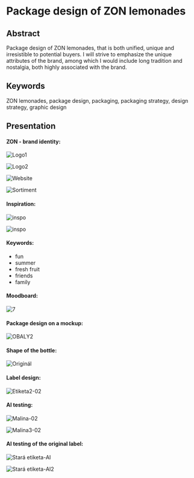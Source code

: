 # Package design of ZON lemonades 

## Abstract

Package design of ZON lemonades, that is both unified, unique and irresistible to potential buyers. I will strive to emphasize the unique attributes of the brand, among which I would include long tradition and nostalgia, both highly associated with the brand.

## Keywords

ZON lemonades, package design, packaging, packaging strategy, design strategy, graphic design

## Presentation

####  ZON - brand identity:

![Logo1](img/1.png)

![Logo2](img/2.jpg)

![Website](img/3.png)

![Sortiment](img/4.png)



#### Inspiration:

![inspo](img/5.jpg)

![inspo](img/6.jpg)



#### Keywords:

- fun
- summer
- fresh fruit
- friends
- family




#### Moodboard:
![7](img/7-1.jpg)



#### Package design on a mockup:

![OBALY2](img/OBALY2.png)

#### Shape of the bottle:

![Originál](img/9.jpg)

#### Label design:

![Etiketa2-02](img/10.png)



#### AI testing:

![Malina-02](img/11.png)

![Malina3-02](img/12.png)
#### AI testing of the original label:

![Stará etiketa-AI](img/14.png)

![Stará etiketa-AI2](img/15.png)
